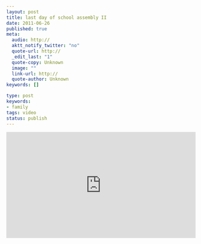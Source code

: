 ```yaml
---
layout: post
title: last day of school assembly II
date: 2011-06-26
published: true
meta:
  audio: http://
  aktt_notify_twitter: "no"
  quote-url: http://
  _edit_last: "1"
  quote-copy: Unknown
  image: ""
  link-url: http://
  quote-author: Unknown
keywords: []

type: post
keywords:
- family
tags: video
status: publish
---
```



<iframe src="http://player.vimeo.com/video/25630811?title=0&amp;byline=0&amp;color=0" frameborder="0" height="281" width="500"></iframe>
